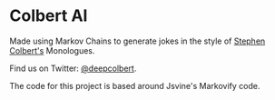 # Colbert AI

Made using Markov Chains to generate jokes in the style of
[Stephen Colbert's](https://twitter.com/StephenAtHome) Monologues.

Find us on Twitter:
[@deepcolbert](https://twitter.com/deepcolbert).

The code for this project is based around Jsvine's Markovify code.
